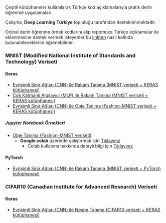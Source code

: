 Çeşitli kütüphaneler kullanılarak Türkçe kod açıklamalarıyla pratik derin öğrenme uygulamaları.

Çalışma, **Deep Learning Türkiye** topluluğu tarafından desteklenmektedir.

Orjinal derin öğrenme örnek kodlarını alıp repomuza Türkçe açıklamalar ile eklenmesine destek vermek isteyenler bu [linkten](https://github.com/deeplearningturkiye/pratik-derin-ogrenme-uygulamalari/blob/master/Nas%C4%B1lKatk%C4%B1daBulunabilrim.md) nasıl katkıda bulunabileceklerini öğrenebilirler.

### MNIST (Modified National Institute of Standards and Technology) Veriseti

#### Keras
* [Evrişimli Sinir Ağları (CNN) ile Rakam Tanıma (MNIST veriseti + KERAS kütüphanesi)](https://github.com/deeplearningturkiye/pratik-derin-ogrenme-uygulamalari/blob/master/KERAS/rakam_tanima_CNN_MNIST.py)
* [Çok Katmanlı Algılayıcı (MLP) ile Rakam Tanıma (MNIST veriseti + KERAS kütüphanesi)](https://github.com/deeplearningturkiye/pratik-derin-ogrenme-uygulamalari/blob/master/KERAS/rakam_tanima_MLP_MNIST.py)
* [Evrişimli Sinir Ağları (CNN) ile Obje Tanıma (Fashion-MNIST veriseti + KERAS kütüphanesi)](https://github.com/deeplearningturkiye/pratik-derin-ogrenme-uygulamalari/blob/master/KERAS/CNN_Fashion_Mnist.py)

##### Jupyter Notebook Örnekleri
* [Obje Tanıma (Fashion-MNIST veriseti)](https://github.com/deeplearningturkiye/pratik-derin-ogrenme-uygulamalari/blob/master/KERAS/notebooks/CNN_Fashion_Mnist.ipynb)
  - **Google colab** üzerinde çalıştırmak için [Tıklayınız](https://colab.research.google.com/github/deeplearningturkiye/pratik-derin-ogrenme-uygulamalari/blob/master/KERAS/notebooks/CNN_Fashion_Mnist.ipynb)
    - Colab kullanımı hakkında detaylı bilgi için [Tıklayınız](https://medium.com/deep-learning-turkiye/google-colab-ile-%C3%BCcretsiz-gpu-kullan%C4%B1m%C4%B1-30fdb7dd822e)



#### PyTorch
* [Evrişimli Sinir Ağları (CNN) ile Rakam Tanıma (MNIST veriseti + PyTorch kütüphanesi)](https://github.com/deeplearningturkiye/pratik-derin-ogrenme-uygulamalari/blob/master/PyTorch/rakam_tanima_CNN_MNIST.py)

### CIFAR10 (Canadian Institute for Advanced Research) Veriseti

#### Keras
* [Evrişimli Sinir Ağları (CNN) ile Nesne Tanıma (CIFAR10 veriseti + KERAS kütüphanesi)](https://github.com/deeplearningturkiye/pratik-derin-ogrenme-uygulamalari/blob/master/KERAS/nesne_tanima_CNN_CIFAR10.py)
